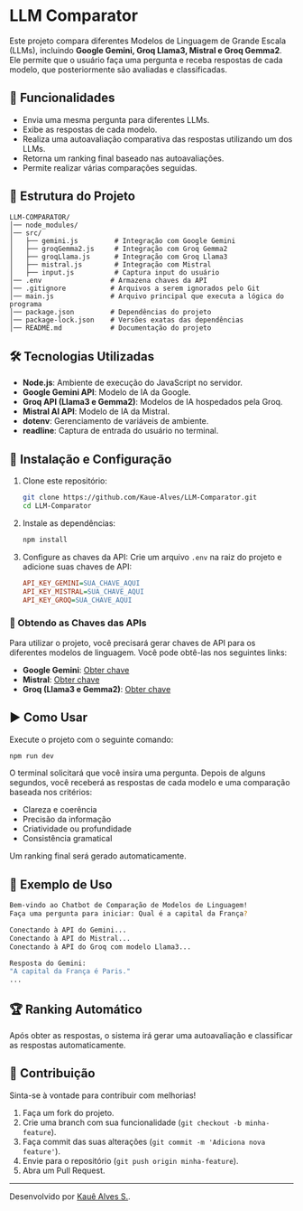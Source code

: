 # LLM Comparator

Este projeto compara diferentes Modelos de Linguagem de Grande Escala (LLMs), incluindo **Google Gemini, Groq Llama3, Mistral e Groq Gemma2**. Ele permite que o usuário faça uma pergunta e receba respostas de cada modelo, que posteriormente são avaliadas e classificadas.

## 🚀 Funcionalidades

- Envia uma mesma pergunta para diferentes LLMs.
- Exibe as respostas de cada modelo.
- Realiza uma autoavaliação comparativa das respostas utilizando um dos LLMs.
- Retorna um ranking final baseado nas autoavaliações.
- Permite realizar várias comparações seguidas.

## 📂 Estrutura do Projeto

```
LLM-COMPARATOR/
│── node_modules/
│── src/
│   ├── gemini.js         # Integração com Google Gemini
│   ├── groqGemma2.js     # Integração com Groq Gemma2
│   ├── groqLlama.js      # Integração com Groq Llama3
│   ├── mistral.js        # Integração com Mistral
│   ├── input.js          # Captura input do usuário
│── .env                 # Armazena chaves da API
│── .gitignore           # Arquivos a serem ignorados pelo Git
│── main.js              # Arquivo principal que executa a lógica do programa
│── package.json         # Dependências do projeto
│── package-lock.json    # Versões exatas das dependências
│── README.md            # Documentação do projeto
```

## 🛠️ Tecnologias Utilizadas

- **Node.js**: Ambiente de execução do JavaScript no servidor.
- **Google Gemini API**: Modelo de IA da Google.
- **Groq API (Llama3 e Gemma2)**: Modelos de IA hospedados pela Groq.
- **Mistral AI API**: Modelo de IA da Mistral.
- **dotenv**: Gerenciamento de variáveis de ambiente.
- **readline**: Captura de entrada do usuário no terminal.

## 🔧 Instalação e Configuração

1. Clone este repositório:

   ```bash
   git clone https://github.com/Kaue-Alves/LLM-Comparator.git
   cd LLM-Comparator
   ```

2. Instale as dependências:

   ```bash
   npm install
   ```

3. Configure as chaves da API: Crie um arquivo `.env` na raiz do projeto e adicione suas chaves de API:

   ```ini
   API_KEY_GEMINI=SUA_CHAVE_AQUI
   API_KEY_MISTRAL=SUA_CHAVE_AQUI
   API_KEY_GROQ=SUA_CHAVE_AQUI
   ```

### 🔑 Obtendo as Chaves das APIs

Para utilizar o projeto, você precisará gerar chaves de API para os diferentes modelos de linguagem. Você pode obtê-las nos seguintes links:

- **Google Gemini**: [Obter chave](https://aistudio.google.com/apikey)
- **Mistral**: [Obter chave](https://console.mistral.ai/api-keys/)
- **Groq (Llama3 e Gemma2)**: [Obter chave](https://console.groq.com/keys)

## ▶️ Como Usar

Execute o projeto com o seguinte comando:

```bash
npm run dev
```

O terminal solicitará que você insira uma pergunta. Depois de alguns segundos, você receberá as respostas de cada modelo e uma comparação baseada nos critérios:

- Clareza e coerência
- Precisão da informação
- Criatividade ou profundidade
- Consistência gramatical

Um ranking final será gerado automaticamente.

## 📝 Exemplo de Uso

```bash
Bem-vindo ao Chatbot de Comparação de Modelos de Linguagem!
Faça uma pergunta para iniciar: Qual é a capital da França?

Conectando à API do Gemini...
Conectando à API do Mistral...
Conectando à API do Groq com modelo Llama3...

Resposta do Gemini:
"A capital da França é Paris."
...
```

## 🏆 Ranking Automático

Após obter as respostas, o sistema irá gerar uma autoavaliação e classificar as respostas automaticamente.

## 🤝 Contribuição

Sinta-se à vontade para contribuir com melhorias!

1. Faça um fork do projeto.
2. Crie uma branch com sua funcionalidade (`git checkout -b minha-feature`).
3. Faça commit das suas alterações (`git commit -m 'Adiciona nova feature'`).
4. Envie para o repositório (`git push origin minha-feature`).
5. Abra um Pull Request.

---

Desenvolvido por [Kauê Alves S.](https://github.com/Kaue-Alves).